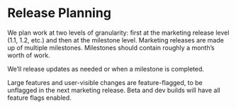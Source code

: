 # Release Planning

We plan work at two levels of granularity: first at the marketing release level
(1.1, 1.2, etc.) and then at the milestone level. Marketing releases are made up
of multiple milestones. Milestones should contain roughly a month’s worth of
work.

We’ll release updates as needed or when a milestone is completed.

Large features and user-visible changes are feature-flagged, to be unflagged in
the next marketing release. Beta and dev builds will have all feature flags
enabled.
